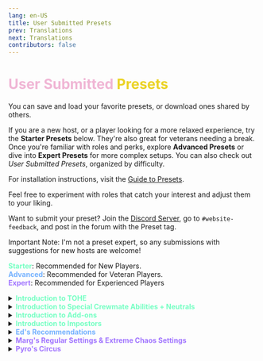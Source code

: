 ```yaml
---
lang: en-US
title: User Submitted Presets
prev: Translations
next: Translations
contributors: false
---
```


# <font color=#f0b6d5>User Submitted <font color=#ebd326>Presets</font></font>

You can save and load your favorite presets, or download ones shared by others.

If you are a new host, or a player looking for a more relaxed experience, try the <b>Starter Presets</b> below. They're also great for veterans needing a break. Once you're familiar with roles and perks, explore <b>Advanced Presets</b> or dive into <b>Expert Presets</b> for more complex setups. You can also check out <i>User Submitted Presets</i>, organized by difficulty.

For installation instructions, visit the [Guide to Presets](/guides/Presets.html).

Feel free to experiment with roles that catch your interest and adjust them to your liking.

Want to submit your preset? Join the [Discord Server](https://discord.gg/ten), go to `#website-feedback`, and post in the forum with the Preset tag.

Important Note: I'm not a preset expert, so any submissions with suggestions for new hosts are welcome!

<b><font color=#75ffc3>Starter</font></b>: Recommended for New Players.<br>
<b><font color=#75b2ff>Advanced</font></b>: Recommended for Veteran Players.<br>
<b><font color=#a175ff>Expert</font></b>: Recommended for Experienced Players

<details>
<summary><b><font color=75ffc3>Introduction to TOHE</font></b></summary>

<a href="/presets/StarterIntroTOHE.json" download>Download this Preset</a><br>
Important Notes: This Preset is as simple as they come, well, besides just being default Impostors & Crewmates, but it's to get you familiar with the very base Mechanics.

> Provided by: NotPyro404
</details>
<details>
<summary><b><font color=75ffc3>Introduction to Special Crewmate Abilities + Neutrals</font></b></summary>

<a href="/presets/StarterIntroNeut.json" download>Download this Preset</a><br>
Important Notes: This Preset is the same as Vanilla, but instead to introduce you to Special Crewmate Abilities, & Neutrals. Roles Enabled below:<br>
Sheriff, Mechanic, Jester, & Serial Killer.

> Provided by: NotPyro404
</details>
<details>
<summary><b><font color=75ffc3>Introduction to Add-ons</font></b></summary>

<a href="/presets/StarterIntroAddon.json" download>Download this Preset</a><br>
Important Notes: This Preset is to introduce you to a few Add-ons that spice gameplay. Nothing Speed related/complicated yet.

> Provided by: NotPyro404
</details>
<details>
<summary><b><font color=75ffc3>Introduction to Impostors</font></b></summary>

<a href="/presets/StarterIntroImp.json" download>Download this Preset</a><br>
Important Notes: This Preset is to get you into a few Impostor Roles. These will only be ones with basic abilities, nothing crazy.

> Provided by: NotPyro404
</details>
<details>
<summary><b><font color=75b2ff>Ed's Recommendations</font></b></summary>

<a href="/presets/AdvancedEd.json" download>Download this Preset</a><br>
Important Notes: This Preset is what Ed (holmes3) uses in their lobbies and recommends to familiar hosts.

> Provided by: Ed
</details>
<details>
<summary><b><font color=a175ff>Marg's Regular Settings & Extreme Chaos Settings</font></b></summary>

<a href="/presets/CustomMargsPreset.json" download>Download this Preset</a><br>
Important Notes: Preset 1 is Marg's Regular Settings. Preset 2 is Marg's Extreme Chaos Settings.
Version: 2.0.0 Alpha 20

> Submitted by: Marg
</details>
<details>
<summary><b><font color=a175ff>Pyro's Circus</font></b></summary>

<a href="/presets/CustomPyrosPreset.json" download>Download this Preset</a><br>
Important Notes: Preset 1 is Pyro's Circus. This has every role enabled (Besides a few, which were either better as their addon versions, or just weren't wanted such as: Executioner, Most Vanilla Roles, so on.)
Version: 2.1.0 Alpha 3

> Submitted by: NotPyro404
</details>